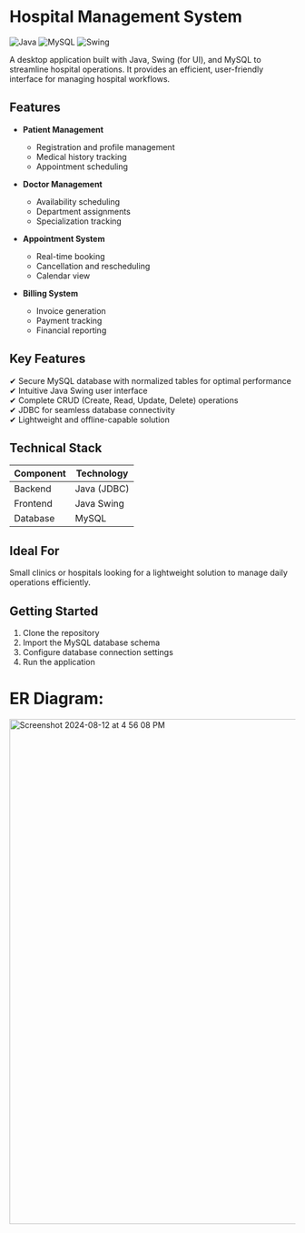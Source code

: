 # Hospital Management System

![Java](https://img.shields.io/badge/Java-17%2B-blue)
![MySQL](https://img.shields.io/badge/MySQL-8.0-orange)
![Swing](https://img.shields.io/badge/UI-Java%20Swing-lightgrey)

A desktop application built with Java, Swing (for UI), and MySQL to streamline hospital operations. It provides an efficient, user-friendly interface for managing hospital workflows.

## Features

- **Patient Management**
  - Registration and profile management
  - Medical history tracking
  - Appointment scheduling

- **Doctor Management**
  - Availability scheduling
  - Department assignments
  - Specialization tracking

- **Appointment System**
  - Real-time booking
  - Cancellation and rescheduling
  - Calendar view

- **Billing System**
  - Invoice generation
  - Payment tracking
  - Financial reporting

## Key Features

✔ Secure MySQL database with normalized tables for optimal performance  
✔ Intuitive Java Swing user interface  
✔ Complete CRUD (Create, Read, Update, Delete) operations  
✔ JDBC for seamless database connectivity  
✔ Lightweight and offline-capable solution  

## Technical Stack

| Component | Technology |
|-----------|------------|
| Backend   | Java (JDBC) |
| Frontend  | Java Swing |
| Database  | MySQL |

## Ideal For

Small clinics or hospitals looking for a lightweight solution to manage daily operations efficiently.

## Getting Started

1. Clone the repository
2. Import the MySQL database schema
3. Configure database connection settings
4. Run the application


# ER Diagram:

<img width="888" alt="Screenshot 2024-08-12 at 4 56 08 PM" src="https://github.com/user-attachments/assets/ce2f43c1-61ac-4423-83dd-566c8f456d5f">


